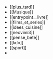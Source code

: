 
- [[plus_tard]]
- [[Musique]]
- [[entrypoint__livre]]
- [[films_et_series]]
- [[idees_cuisine]]
- [[neovimi3]]
- [[pense_bete]]
- [[kdo]]
- [[sport]]
- 
